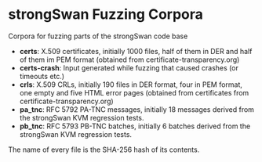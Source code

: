 # strongSwan Fuzzing Corpora
Corpora for fuzzing parts of the strongSwan code base

- **certs**: X.509 certificates, initially 1000 files, half of them in DER and half of them im PEM format (obtained from certificate-transparency.org)
- **certs-crash**: Input generated while fuzzing that caused crashes (or timeouts etc.)
- **crls**: X.509 CRLs, initially 190 files in DER format, four in PEM format, one empty and five HTML error pages (obtained from certificates from certificate-transparency.org)
- **pa_tnc**: RFC 5792 PA-TNC messages, initially 18 messages derived from the strongSwan KVM regression tests.
- **pb_tnc**: RFC 5793 PB-TNC batches, initially 6 batches derived from the strongSwan KVM regression tests.

The name of every file is the SHA-256 hash of its contents.

